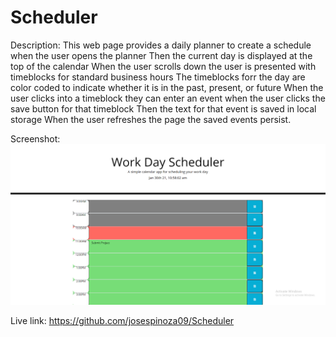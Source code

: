 # Scheduler

Description:
This web page provides a daily planner to create a schedule when the user opens the planner
Then the current day is displayed at the top of the calendar
When the user scrolls down the user is presented with timeblocks for standard business hours
The timeblocks forr the day are color coded to indicate whether it is in the past, present, or future
When the user clicks into a timeblock they can enter an event when the user clicks the save button for that timeblock
Then the text for that event is saved in local storage
When the user refreshes the page the saved events persist.

Screenshot:
![ScheduleScreenshot](Assets/ScheduleScreenshot.png?raw=true "Web Page Screenschot")

Live link:
https://github.com/josespinoza09/Scheduler
